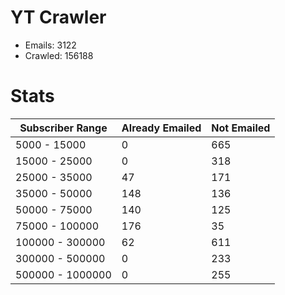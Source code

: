 # YT Crawler
- Emails: 3122
- Crawled: 156188

# Stats
| Subscriber Range  | Already Emailed | Not Emailed |
|-------|-------|-------|
| 5000 - 15000 | 0 | 665 |
| 15000 - 25000 | 0 | 318 |
| 25000 - 35000 | 47 | 171 |
| 35000 - 50000 | 148 | 136 |
| 50000 - 75000 | 140 | 125 |
| 75000 - 100000 | 176 | 35 |
| 100000 - 300000 | 62 | 611 |
| 300000 - 500000 | 0 | 233 |
| 500000 - 1000000 | 0 | 255 |
